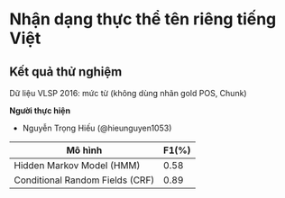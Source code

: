 # Nhận dạng thực thể tên riêng tiếng Việt

## Kết quả thử nghiệm

Dữ liệu VLSP 2016: mức từ (không dùng nhãn gold POS, Chunk)

**Người thực hiện**
* Nguyễn Trọng Hiếu (@hieunguyen1053)

| Mô hình                         | F1(%) |
| ------------------------------- | ----- |
| Hidden Markov Model (HMM)       | 0.58  |
| Conditional Random Fields (CRF) | 0.89  |
